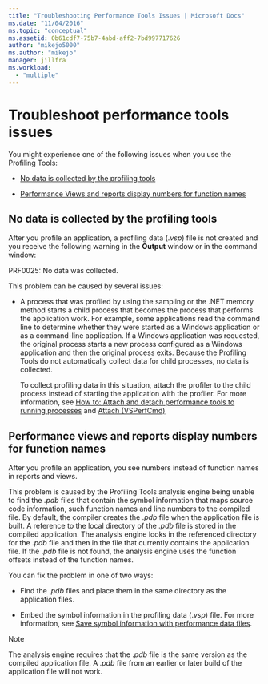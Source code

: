 ```yaml
---
title: "Troubleshooting Performance Tools Issues | Microsoft Docs"
ms.date: "11/04/2016"
ms.topic: "conceptual"
ms.assetid: 0b61cdf7-75b7-4abd-aff2-7bd997717626
author: "mikejo5000"
ms.author: "mikejo"
manager: jillfra
ms.workload:
  - "multiple"
---
```

# Troubleshoot performance tools issues
You might experience one of the following issues when you use the Profiling Tools:

-   [No data is collected by the profiling tools](#no-data-is-collected-by-the-profiling-tools)

-   [Performance Views and reports display numbers for function names](#performance-views-and-reports-display-numbers-for-function-names)

## No data is collected by the profiling tools
 After you profile an application, a profiling data (.*vsp*) file is not created and you receive the following warning in the **Output** window or in the command window:

 PRF0025: No data was collected.

 This problem can be caused by several issues:

-   A process that was profiled by using the sampling or the .NET memory method starts a child process that becomes the process that performs the application work. For example, some applications read the command line to determine whether they were started as a Windows application or as a command-line application. If a Windows application was requested, the original process starts a new process configured as a Windows application and then the original process exits. Because the Profiling Tools do not automatically collect data for child processes, no data is collected.

     To collect profiling data in this situation, attach the profiler to the child process instead of starting the application with the profiler. For more information, see [How to: Attach and detach performance tools to running processes](../profiling/how-to-attach-and-detach-performance-tools-to-running-processes.md) and [Attach (VSPerfCmd)](../profiling/attach.md)

## Performance views and reports display numbers for function names
 After you profile an application, you see numbers instead of function names in reports and views.

 This problem is caused by the Profiling Tools analysis engine being unable to find the .*pdb* files that contain the symbol information that maps source code information, such function names and line numbers to the compiled file. By default, the compiler creates the .*pdb* file when the application file is built. A reference to the local directory of the .*pdb* file is stored in the compiled application. The analysis engine looks in the referenced directory for the .*pdb* file and then in the file that currently contains the application file. If the .*pdb* file is not found, the analysis engine uses the function offsets instead of the function names.

 You can fix the problem in one of two ways:

-   Find the .*pdb* files and place them in the same directory as the application files.

-   Embed the symbol information in the profiling data (.*vsp*) file. For more information, see [Save symbol information with performance data files](../profiling/saving-symbol-information-with-performance-data-files.md).

> [!NOTE]
>  The analysis engine requires that the .*pdb* file is the same version as the compiled application file. A .*pdb* file from an earlier or later build of the application file will not work.
